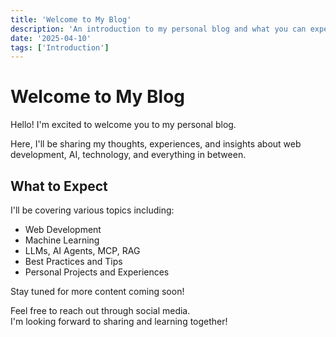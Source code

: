```yaml
---
title: 'Welcome to My Blog'
description: 'An introduction to my personal blog and what you can expect to find here.'
date: '2025-04-10'
tags: ['Introduction']
---
```


# Welcome to My Blog

Hello! I'm excited to welcome you to my personal blog.

Here, I'll be sharing my thoughts, experiences, and insights about web development, AI, technology, and everything in between.

## What to Expect

I'll be covering various topics including:

- Web Development
- Machine Learning
- LLMs, AI Agents, MCP, RAG
- Best Practices and Tips
- Personal Projects and Experiences

Stay tuned for more content coming soon!

Feel free to reach out through social media.  
I'm looking forward to sharing and learning together!
